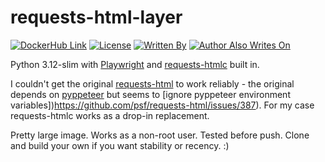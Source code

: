 # requests-html-layer

[![DockerHub Link](https://img.shields.io/docker/pulls/tweedge/requests-html-layer)](https://hub.docker.com/repository/docker/tweedge/requests-html-layer)
[![License](https://img.shields.io/github/license/tweedge/requests-html-layer)](https://github.com/tweedge/requests-html-layer)
[![Written By](https://img.shields.io/badge/written%20by-some%20nerd-red.svg)](https://chris.partridge.tech)
[![Author Also Writes On](https://img.shields.io/mastodon/follow/108210086817505115?domain=https%3A%2F%2Fcybersecurity.theater)](https://cybersecurity.theater/@tweedge)

Python 3.12-slim with [Playwright](https://playwright.dev/python/docs/docker) and [requests-htmlc](https://github.com/cboin1996/requests-html) built in.

I couldn't get the original [requests-html](https://github.com/psf/requests-html) to work reliably - the original depends on [pyppeteer](https://github.com/pyppeteer/pyppeteer) but seems to [ignore pyppeteer environment variables])https://github.com/psf/requests-html/issues/387). For my case requests-htmlc works as a drop-in replacement.

Pretty large image. Works as a non-root user. Tested before push. Clone and build your own if you want stability or recency. :)